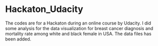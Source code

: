 # Hackaton_Udacity
The codes are for a Hackaton during an online course by Udacity. I did some analysis for the data visualization for breast cancer diagnosis
and mortality rate among white and black female in USA. The data files has been added.
